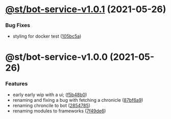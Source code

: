 # [@st/bot-service-v1.0.1](https://github.com/SomethingSexy/st-tools/compare/@st/bot-service-v1.0.0...@st/bot-service-v1.0.1) (2021-05-26)


### Bug Fixes

* styling for docker test ([105bc5a](https://github.com/SomethingSexy/st-tools/commit/105bc5a3d18aded7a0342a6d5bd0fffd351eaa4e))

# @st/bot-service-v1.0.0 (2021-05-26)


### Features

* early early wip with a ui; ([f5b48b0](https://github.com/SomethingSexy/st-tools/commit/f5b48b0578b1149e46979537b3366f97f875c53a))
* renaming and fixing a bug with fetching a chronicle ([87bf6a9](https://github.com/SomethingSexy/st-tools/commit/87bf6a9e6d563345ec042352cd522b3782a0ed9d))
* renaming chroncile to bot ([2854785](https://github.com/SomethingSexy/st-tools/commit/285478538da5934b004a765e3b3a219f34d7cc13))
* renaming modules to frameworks ([7f49de6](https://github.com/SomethingSexy/st-tools/commit/7f49de634b8a9f6d25c7fb2f820d62a7583f3dce))
